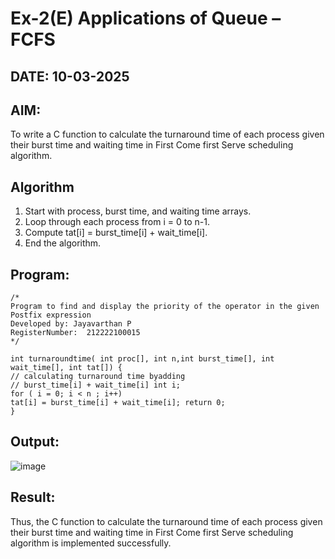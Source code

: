 # Ex-2(E) Applications of Queue – FCFS
## DATE: 10-03-2025
## AIM:
To write a C function to calculate the turnaround time of each process given their burst time and waiting time in First Come first Serve scheduling algorithm.
## Algorithm
 
1. Start with process, burst time, and waiting time arrays. 
2. Loop through each process from i = 0 to n-1. 
3. Compute tat[i] = burst_time[i] + wait_time[i]. 
4. End the algorithm.

## Program:
```
/*
Program to find and display the priority of the operator in the given Postfix expression
Developed by: Jayavarthan P
RegisterNumber:  212222100015
*/

int turnaroundtime( int proc[], int n,int burst_time[], int wait_time[], int tat[]) {
// calculating turnaround time byadding
// burst_time[i] + wait_time[i] int i;
for ( i = 0; i < n ; i++)
tat[i] = burst_time[i] + wait_time[i]; return 0;
}

```

## Output:
![image](https://github.com/user-attachments/assets/383822d8-c7c8-408e-a6e5-cf32bc3f2a8e)



## Result:
Thus, the C function to calculate the turnaround time of each process given their burst time and waiting time in First Come first Serve scheduling algorithm is implemented successfully.
